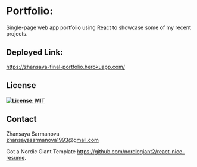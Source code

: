 # Portfolio:

Single-page web app portfolio using React to showcase some of my recent projects.

## Deployed Link:

https://zhansaya-final-portfolio.herokuapp.com/


## License
#### [![License: MIT](https://img.shields.io/badge/License-MIT-yellow.svg)](https://opensource.org/licenses/MIT)

## Contact
Zhansaya Sarmanova <br/>
zhansayasarmanova1993@gmail.com


Got a Nordic Giant Template https://github.com/nordicgiant2/react-nice-resume. 


